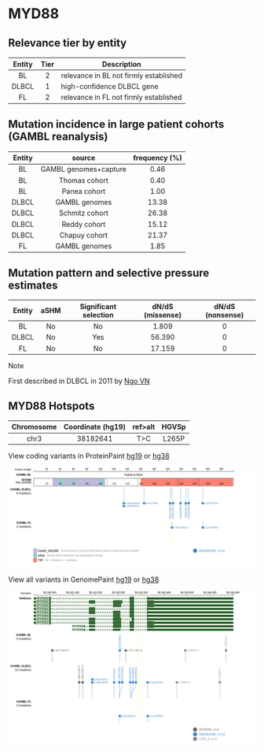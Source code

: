 # MYD88

## Relevance tier by entity

|Entity|Tier|Description                           |
|:------:|:----:|--------------------------------------|
|BL    |2   |relevance in BL not firmly established|
|DLBCL |1   |high-confidence DLBCL gene            |
|FL    |2   |relevance in FL not firmly established|

## Mutation incidence in large patient cohorts (GAMBL reanalysis)

|Entity|source               |frequency (%)|
|:------:|:---------------------:|:-------------:|
|BL    |GAMBL genomes+capture| 0.46        |
|BL    |Thomas cohort        | 0.40        |
|BL    |Panea cohort         | 1.00        |
|DLBCL |GAMBL genomes        |13.38        |
|DLBCL |Schmitz cohort       |26.38        |
|DLBCL |Reddy cohort         |15.12        |
|DLBCL |Chapuy cohort        |21.37        |
|FL    |GAMBL genomes        | 1.85        |

## Mutation pattern and selective pressure estimates

|Entity|aSHM|Significant selection|dN/dS (missense)|dN/dS (nonsense)|
|:------:|:----:|:---------------------:|:----------------:|:----------------:|
|BL    |No  |No                   | 1.809          |0               |
|DLBCL |No  |Yes                  |56.390          |0               |
|FL    |No  |No                   |17.159          |0               |


> [!NOTE]
> First described in DLBCL in 2011 by [Ngo VN](https://pubmed.ncbi.nlm.nih.gov/21179087)

 ## MYD88 Hotspots

| Chromosome |Coordinate (hg19) | ref>alt | HGVSp | 
 | :---:| :---: | :--: | :---: |
| chr3 | 38182641 | T>C | L265P |

View coding variants in ProteinPaint [hg19](https://www.bcgsc.ca/downloads/morinlab/GAMBL/test/genes/MYD88_protein.html)  or [hg38](https://www.bcgsc.ca/downloads/morinlab/GAMBL/test/genes/MYD88_protein_hg38.html)

![image](images/proteinpaint/MYD88_NM_002468.svg)

View all variants in GenomePaint [hg19](https://www.bcgsc.ca/downloads/morinlab/GAMBL/test/genes/MYD88.html)  or [hg38](https://www.bcgsc.ca/downloads/morinlab/GAMBL/test/genes/MYD88_hg38.html)

![image](images/proteinpaint/MYD88.svg)
